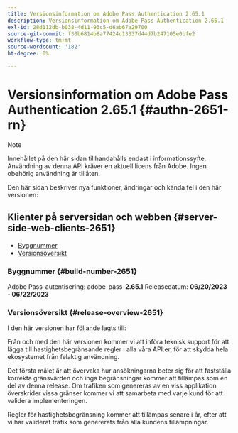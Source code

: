 ```yaml
---
title: Versionsinformation om Adobe Pass Authentication 2.65.1
description: Versionsinformation om Adobe Pass Authentication 2.65.1
exl-id: 28d112db-b038-4d11-93c5-d6ab67a29700
source-git-commit: f30b6814b8a77424c13337d44d7b247105e0bfe2
workflow-type: tm+mt
source-wordcount: '182'
ht-degree: 0%

---
```


# Versionsinformation om Adobe Pass Authentication 2.65.1 {#authn-2651-rn}

>[!NOTE]
>
>Innehållet på den här sidan tillhandahålls endast i informationssyfte. Användning av denna API kräver en aktuell licens från Adobe. Ingen obehörig användning är tillåten.

Den här sidan beskriver nya funktioner, ändringar och kända fel i den här versionen:

## Klienter på serversidan och webben {#server-side-web-clients-2651}

* [Byggnummer](#build-number-2651)
* [Versionsöversikt](#release-overview-2651)

### Byggnummer {#build-number-2651}

Adobe Pass-autentisering: adobe-pass-**2.65.1**
Releasedatum: **06/20/2023 - 06/22/2023**

### Versionsöversikt {#release-overview-2651}

I den här versionen har följande lagts till:

Från och med den här versionen kommer vi att införa teknisk support för att lägga till hastighetsbegränsande regler i alla våra API:er, för att skydda hela ekosystemet från felaktig användning.

Det första målet är att övervaka hur ansökningarna beter sig för att fastställa korrekta gränsvärden och inga begränsningar kommer att tillämpas som en del av denna release. Om trafiken som genereras av en viss applikation överskrider vissa gränser kommer vi att samarbeta med varje kund för att validera implementeringen.

Regler för hastighetsbegränsning kommer att tillämpas senare i år, efter att vi har validerat trafik som genererats från alla kundens tillämpningar.
